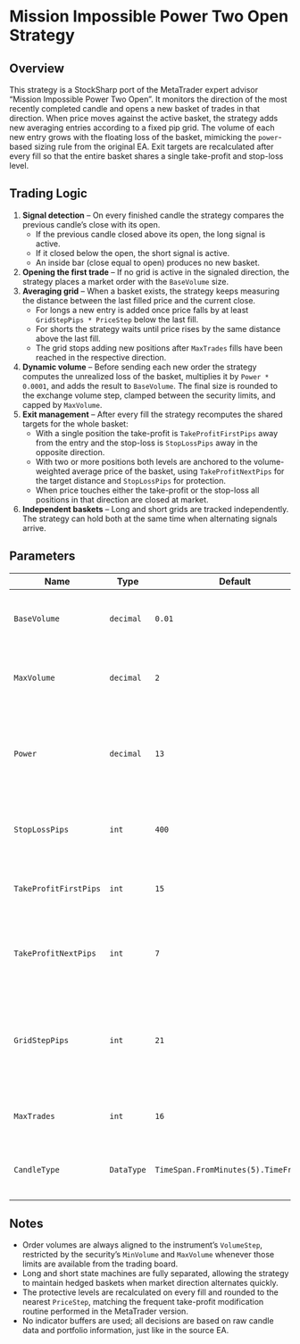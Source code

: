# Mission Impossible Power Two Open Strategy

## Overview

This strategy is a StockSharp port of the MetaTrader expert advisor “Mission Impossible Power Two Open”. It monitors the direction of the most recently completed candle and opens a new basket of trades in that direction. When price moves against the active basket, the strategy adds new averaging entries according to a fixed pip grid. The volume of each new entry grows with the floating loss of the basket, mimicking the `power`-based sizing rule from the original EA. Exit targets are recalculated after every fill so that the entire basket shares a single take-profit and stop-loss level.

## Trading Logic

1. **Signal detection** – On every finished candle the strategy compares the previous candle’s close with its open.
   - If the previous candle closed above its open, the long signal is active.
   - If it closed below the open, the short signal is active.
   - An inside bar (close equal to open) produces no new basket.
2. **Opening the first trade** – If no grid is active in the signaled direction, the strategy places a market order with the `BaseVolume` size.
3. **Averaging grid** – When a basket exists, the strategy keeps measuring the distance between the last filled price and the current close.
   - For longs a new entry is added once price falls by at least `GridStepPips * PriceStep` below the last fill.
   - For shorts the strategy waits until price rises by the same distance above the last fill.
   - The grid stops adding new positions after `MaxTrades` fills have been reached in the respective direction.
4. **Dynamic volume** – Before sending each new order the strategy computes the unrealized loss of the basket, multiplies it by `Power * 0.0001`, and adds the result to `BaseVolume`. The final size is rounded to the exchange volume step, clamped between the security limits, and capped by `MaxVolume`.
5. **Exit management** – After every fill the strategy recomputes the shared targets for the whole basket:
   - With a single position the take-profit is `TakeProfitFirstPips` away from the entry and the stop-loss is `StopLossPips` away in the opposite direction.
   - With two or more positions both levels are anchored to the volume-weighted average price of the basket, using `TakeProfitNextPips` for the target distance and `StopLossPips` for protection.
   - When price touches either the take-profit or the stop-loss all positions in that direction are closed at market.
6. **Independent baskets** – Long and short grids are tracked independently. The strategy can hold both at the same time when alternating signals arrive.

## Parameters

| Name | Type | Default | Description |
| ---- | ---- | ------- | ----------- |
| `BaseVolume` | `decimal` | `0.01` | Initial order size for a new basket before scaling. |
| `MaxVolume` | `decimal` | `2` | Hard cap for a single market order after rounding. |
| `Power` | `decimal` | `13` | Multiplier applied to the floating loss when calculating the additive volume for new entries. |
| `StopLossPips` | `int` | `400` | Distance in price steps used for the shared stop-loss. |
| `TakeProfitFirstPips` | `int` | `15` | Take-profit distance for the very first entry in a basket. |
| `TakeProfitNextPips` | `int` | `7` | Take-profit distance for averaged baskets (two or more entries). |
| `GridStepPips` | `int` | `21` | Minimum adverse move (in price steps) before another averaging entry is allowed. |
| `MaxTrades` | `int` | `16` | Maximum number of grid trades per direction. |
| `CandleType` | `DataType` | `TimeSpan.FromMinutes(5).TimeFrame()` | Candles used for signal generation and basket management. |

## Notes

- Order volumes are always aligned to the instrument’s `VolumeStep`, restricted by the security’s `MinVolume` and `MaxVolume` whenever those limits are available from the trading board.
- Long and short state machines are fully separated, allowing the strategy to maintain hedged baskets when market direction alternates quickly.
- The protective levels are recalculated on every fill and rounded to the nearest `PriceStep`, matching the frequent take-profit modification routine performed in the MetaTrader version.
- No indicator buffers are used; all decisions are based on raw candle data and portfolio information, just like in the source EA.
